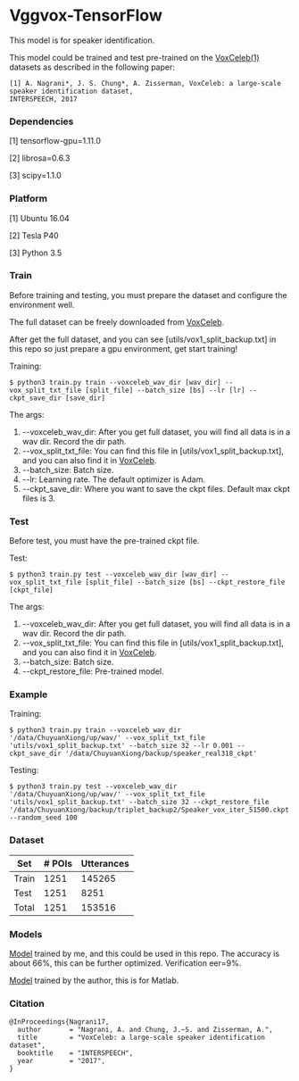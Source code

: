 # Vggvox-TensorFlow

This model is for speaker identification.

This model could be trained and test pre-trained on the [VoxCeleb(1)](http://www.robots.ox.ac.uk/~vgg/data/voxceleb/) datasets as described in the following paper:

```
[1] A. Nagrani*, J. S. Chung*, A. Zisserman, VoxCeleb: a large-scale speaker identification dataset, 
INTERSPEECH, 2017
```



### Dependencies

[1] tensorflow-gpu=1.11.0 

[2] librosa=0.6.3 

[3] scipy=1.1.0 

### Platform

[1] Ubuntu 16.04

[2] Tesla P40

[3] Python 3.5  

### Train

Before training and testing, you must prepare the dataset and configure the environment well.

The full dataset can be freely downloaded from [VoxCeleb](http://www.robots.ox.ac.uk/~vgg/data/voxceleb/).

After get the full dataset, and you can see \[utils/vox1_split_backup.txt\] in this repo so just prepare a gpu environment, get start training!

Training:

```
$ python3 train.py train --voxceleb_wav_dir [wav_dir] --vox_split_txt_file [split_file] --batch_size [bs] --lr [lr] --ckpt_save_dir [save_dir]
```

The args:

1. --voxceleb_wav_dir: After you get full dataset, you will find all data is in a wav dir. Record the dir path.
2. --vox_split_txt_file: You can find this file in \[utils/vox1_split_backup.txt\], and you can also find it in [VoxCeleb](http://www.robots.ox.ac.uk/~vgg/data/voxceleb/).
3. --batch_size: Batch size.
4. --lr: Learning rate. The default optimizer is Adam.
5. --ckpt_save_dir: Where you want to save the ckpt files. Default max ckpt files is 3.

### Test

Before test, you must have the pre-trained ckpt file. 

Test:

```
$ python3 train.py test --voxceleb_wav_dir [wav_dir] --vox_split_txt_file [split_file] --batch_size [bs] --ckpt_restore_file [ckpt_file]
```

The args:

1. --voxceleb_wav_dir: After you get full dataset, you will find all data is in a wav dir. Record the dir path.
2. --vox_split_txt_file: You can find this file in \[utils/vox1_split_backup.txt\], and you can also find it in [VoxCeleb](http://www.robots.ox.ac.uk/~vgg/data/voxceleb/).
3. --batch_size: Batch size.
5. --ckpt_restore_file: Pre-trained model.

### Example

Training:

```
$ python3 train.py train --voxceleb_wav_dir '/data/ChuyuanXiong/up/wav/' --vox_split_txt_file 'utils/vox1_split_backup.txt' --batch_size 32 --lr 0.001 --ckpt_save_dir '/data/ChuyuanXiong/backup/speaker_real318_ckpt' 
```

Testing:

```
$ python3 train.py test --voxceleb_wav_dir '/data/ChuyuanXiong/up/wav/' --vox_split_txt_file 'utils/vox1_split_backup.txt' --batch_size 32 --ckpt_restore_file '/data/ChuyuanXiong/backup/triplet_backup2/Speaker_vox_iter_51500.ckpt' --random_seed 100
```

### Dataset

Set | # POIs | Utterances
----|--------|----------
Train| 1251  |  145265 
Test | 1251  |  8251
Total| 1251  |  153516 

### Models

[Model](https://github.com/Ecohnoch/Vggvox-TensorFlow/blob/master/pretrained/vggvox_51500.zip?raw=true) trained by me, and this could be used in this repo. The accuracy is about 66%, this can be further optimized. Verification eer=9%.

[Model](https://github.com/a-nagrani/VGGVox) trained by the author, this is for Matlab.

### Citation

```
@InProceedings{Nagrani17,
  author       = "Nagrani, A. and Chung, J.~S. and Zisserman, A.",
  title        = "VoxCeleb: a large-scale speaker identification dataset",
  booktitle    = "INTERSPEECH",
  year         = "2017",
}
```




